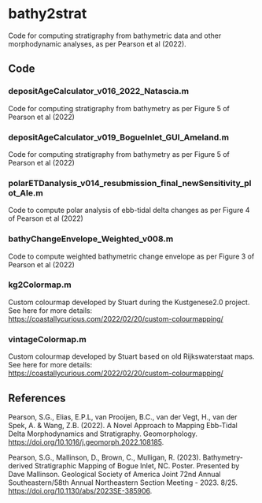 # bathy2strat
Code for computing stratigraphy from bathymetric data and other morphodynamic analyses, as per Pearson et al (2022).

## Code

### depositAgeCalculator_v016_2022_Natascia.m
Code for computing stratigraphy from bathymetry as per Figure 5 of Pearson et al (2022)

### depositAgeCalculator_v019_BogueInlet_GUI_Ameland.m
Code for computing stratigraphy from bathymetry as per Figure 5 of Pearson et al (2022) 

### polarETDanalysis_v014_resubmission_final_newSensitivity_plot_Ale.m
Code to compute polar analysis of ebb-tidal delta changes as per Figure 4 of Pearson et al (2022)

### bathyChangeEnvelope_Weighted_v008.m
Code to compute weighted bathymetric change envelope as per Figure 3 of Pearson et al (2022)

### kg2Colormap.m
Custom colourmap developed by Stuart during the Kustgenese2.0 project. See here for more details: https://coastallycurious.com/2022/02/20/custom-colourmapping/

### vintageColormap.m
Custom colourmap developed by Stuart based on old Rijkswaterstaat maps. See here for more details: https://coastallycurious.com/2022/02/20/custom-colourmapping/

## References

Pearson, S.G., Elias, E.P.L, van Prooijen, B.C., van der Vegt, H., van der Spek, A. & Wang, Z.B. (2022). A Novel Approach to Mapping Ebb-Tidal Delta Morphodynamics and Stratigraphy. Geomorphology. https://doi.org/10.1016/j.geomorph.2022.108185.

Pearson, S.G., Mallinson, D., Brown, C., Mulligan, R. (2023). Bathymetry-derived Stratigraphic Mapping of Bogue Inlet, NC. Poster. Presented by Dave Mallinson. Geological Society of America Joint 72nd Annual Southeastern/58th Annual Northeastern Section Meeting - 2023.
8/25. https://doi.org/10.1130/abs/2023SE-385906.
